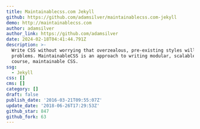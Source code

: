 ```yaml
---
title: Maintainablecss.com Jekyll
github: https://github.com/adamsilver/maintainablecss.com-jekyll
demo: http://maintainablecss.com
author: adamsilver
author_link: https://github.com/adamsilver
date: 2024-02-18T04:41:44.791Z
description: >-
  Write CSS without worrying that overzealous, pre-existing styles will cause
  problems. MaintainableCSS is an approach to writing modular, scalable and of
  course, maintainable CSS.
ssg:
  - Jekyll
css: []
cms: []
category: []
draft: false
publish_date: '2016-03-21T09:55:07Z'
update_date: '2018-06-26T17:29:53Z'
github_star: 847
github_fork: 63
---
```

